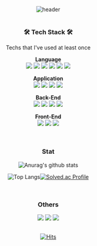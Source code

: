 <div align="center">
  
![header](https://capsule-render.vercel.app/api?type=waving&height=200&text=WorldOneTop&fontAlign=71&fontAlignY=40&color=gradient)
<br>
<br>

<h3>🛠 Tech Stack 🛠</h3>
  Techs that I've used at least once<br>
  
  
  <b>Language</b><br>
  <img src="https://img.shields.io/badge/Kotlin-7F52FF?style=flat-square&logo=C%2B%2B&logoColor=white"/>
  <img src="https://img.shields.io/badge/Java-007396?style=flat-square&logo=Java&logoColor=white"/> 
  <img src="https://img.shields.io/badge/Python-3766AB?style=flat-square&logo=Python&logoColor=white"/>
  <img src="https://img.shields.io/badge/Dart-0175C2?style=flat-square&logo=Python&logoColor=white"/>
  <img src="https://img.shields.io/badge/C-A8B9CC?style=flat-square&logo=Python&logoColor=white"/>
  <img src="https://img.shields.io/badge/C++-00599C?style=flat-square&logo=Python&logoColor=white"/>
  
  <b>Application</b><br>
  <img src="https://img.shields.io/badge/Android-3DDC84?style=flat-square&logo=C%2B%2B&logoColor=white"/>
  <img src="https://img.shields.io/badge/Django-092E20?style=flat-square&logo=C%2B%2B&logoColor=white"/>
  <img src="https://img.shields.io/badge/Flutter-02569B?style=flat-square&logo=C%2B%2B&logoColor=white"/>
  <img src="https://img.shields.io/badge/Node.js-339933?style=flat-square&logo=MySql&logoColor=white"/>
  
  <b>Back-End</b><br>
  <img src="https://img.shields.io/badge/Mysql-E6B91E?style=flat-square&logo=MySql&logoColor=white"/>
  <img src="https://img.shields.io/badge/PHP-777BB4?style=flat-square&logo=MySql&logoColor=white"/>
  <img src="https://img.shields.io/badge/Linux-FCC624?style=flat-square&logo=MySql&logoColor=white"/>
  <img src="https://img.shields.io/badge/Apache-D22128?style=flat-square&logo=MySql&logoColor=white"/>
  
  <b>Front-End</b><br>
  <img src="https://img.shields.io/badge/HTML5-E34F26?style=flat-square&logo=css3&logoColor=white"/>
  <img src="https://img.shields.io/badge/Javascript-ffb13b?style=flat-square&logo=javascript&logoColor=white"/>
  <img src="https://img.shields.io/badge/css-1572B6?style=flat-square&logo=css3&logoColor=white"/>
  
<br>



<h3 >Stat</h3>
  
  ![Anurag's github stats](https://github-readme-stats.vercel.app/api?username=WorldOneTop&show_icons=true&theme=vue)
  
  ![Top Langs](https://github-readme-stats.vercel.app/api/top-langs/?username=WorldOneTop&layout=compact&theme=vue)[![Solved.ac Profile](http://mazassumnida.wtf/api/generate_badge?boj=dlwpdlf147)](https://solved.ac/dlwpdlf147)

<br>
  
  
<h3 >Others</h3>
  <a href="https://velog.io/@dlwpdlf147"><img src="https://img.shields.io/badge/Tech%20Blog-11B48A?style=flat-square&logo=Vimeo&logoColor=white&link=https://velog.io/@dlwpdlf147"/></a>
  <a href="https://www.instagram.com/woo0_hooo/"><img src="https://img.shields.io/badge/Notion-000000?style=flat-square&logo=Instagram&logoColor=white&link=https://www.instagram.com/woo0_hooo/"/></a>
  <a href="mailto:dlwpdlf147@naver.com"><img src="https://img.shields.io/badge/Naver-03C75A?style=flat-square&logo=Gmail&logoColor=white&link=dlwpdlf147@naver.com"/></a>
  
  
<br>
<br>
  
  [![Hits](https://hits.seeyoufarm.com/api/count/incr/badge.svg?url=https%3A%2F%2Fgithub.com%2FWorldOneTop%2Fhit-counter&count_bg=%2379C83D&title_bg=%23555555&icon=github.svg&icon_color=%23E7E7E7&title=hits&edge_flat=false)](https://hits.seeyoufarm.com)
  
</div>
